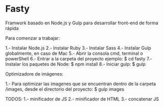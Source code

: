 # Fasty
Framwork basado en Node.js y Gulp para desarrollar front-end de forma rápida

Para comenzar a trabajar:

1.- Instalar Node.js
2.- Instalar Ruby
3.- Instalar Sass
4.- Instalar Gulp globalmente, en caso de Mac
5.- Abrir la consola cmd, terminal o powerShell
6.- Entrar a la carpeta del proyecto ejemplo: $ cd fasty
7.- Instalar los paquetes de Node: $ npm install
8.- Iniciar gulp: $ gulp


Optimizadore de imágenes:

1.- Para optimizar las imagenes que se encuentran dentro de la carpeta /images, desde el directorio del proyecto: $ gulp images


TODOS:
1.- minificador de JS
2.- minificador de HTML
3.- concatenar JS
